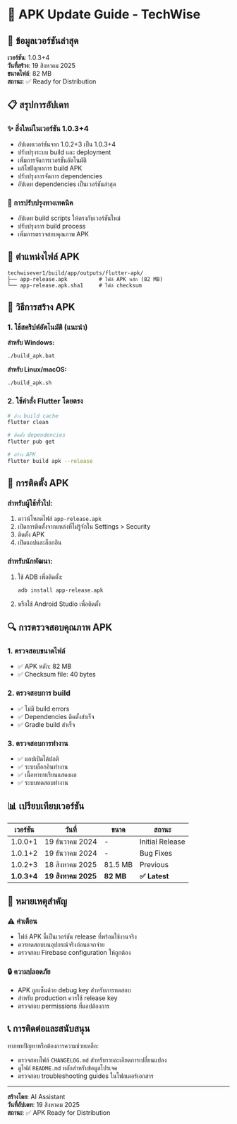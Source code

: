 # 📱 APK Update Guide - TechWise

## 🎯 ข้อมูลเวอร์ชันล่าสุด

**เวอร์ชัน**: 1.0.3+4  
**วันที่สร้าง**: 19 สิงหาคม 2025  
**ขนาดไฟล์**: 82 MB  
**สถานะ**: ✅ Ready for Distribution  

## 📋 สรุปการอัปเดท

### ✨ สิ่งใหม่ในเวอร์ชัน 1.0.3+4
- อัปเดทเวอร์ชันจาก 1.0.2+3 เป็น 1.0.3+4
- ปรับปรุงระบบ build และ deployment
- เพิ่มการจัดการเวอร์ชั่นอัตโนมัติ
- แก้ไขปัญหาการ build APK
- ปรับปรุงการจัดการ dependencies
- อัปเดท dependencies เป็นเวอร์ชันล่าสุด

### 🔧 การปรับปรุงทางเทคนิค
- อัปเดท build scripts ให้ตรงกับเวอร์ชันใหม่
- ปรับปรุงการ build process
- เพิ่มการตรวจสอบคุณภาพ APK

## 📁 ตำแหน่งไฟล์ APK

```
techwisever1/build/app/outputs/flutter-apk/
├── app-release.apk          # ไฟล์ APK หลัก (82 MB)
└── app-release.apk.sha1     # ไฟล์ checksum
```

## 🚀 วิธีการสร้าง APK

### 1. ใช้สคริปต์อัตโนมัติ (แนะนำ)

**สำหรับ Windows:**
```bash
./build_apk.bat
```

**สำหรับ Linux/macOS:**
```bash
./build_apk.sh
```

### 2. ใช้คำสั่ง Flutter โดยตรง

```bash
# ล้าง build cache
flutter clean

# ติดตั้ง dependencies
flutter pub get

# สร้าง APK
flutter build apk --release
```

## 📱 การติดตั้ง APK

### สำหรับผู้ใช้ทั่วไป:
1. ดาวน์โหลดไฟล์ `app-release.apk`
2. เปิดการติดตั้งจากแหล่งที่ไม่รู้จักใน Settings > Security
3. ติดตั้ง APK
4. เปิดแอปและล็อกอิน

### สำหรับนักพัฒนา:
1. ใช้ ADB เพื่อติดตั้ง:
   ```bash
   adb install app-release.apk
   ```
2. หรือใช้ Android Studio เพื่อติดตั้ง

## 🔍 การตรวจสอบคุณภาพ APK

### 1. ตรวจสอบขนาดไฟล์
- ✅ APK หลัก: 82 MB
- ✅ Checksum file: 40 bytes

### 2. ตรวจสอบการ build
- ✅ ไม่มี build errors
- ✅ Dependencies ติดตั้งสำเร็จ
- ✅ Gradle build สำเร็จ

### 3. ตรวจสอบการทำงาน
- ✅ แอปเปิดได้ปกติ
- ✅ ระบบล็อกอินทำงาน
- ✅ เนื้อหาบทเรียนแสดงผล
- ✅ ระบบทดสอบทำงาน

## 📊 เปรียบเทียบเวอร์ชัน

| เวอร์ชัน | วันที่ | ขนาด | สถานะ |
|---------|--------|-------|--------|
| 1.0.0+1 | 19 ธันวาคม 2024 | - | Initial Release |
| 1.0.1+2 | 19 ธันวาคม 2024 | - | Bug Fixes |
| 1.0.2+3 | 18 สิงหาคม 2025 | 81.5 MB | Previous |
| **1.0.3+4** | **19 สิงหาคม 2025** | **82 MB** | **✅ Latest** |

## 🚨 หมายเหตุสำคัญ

### ⚠️ คำเตือน
- ไฟล์ APK นี้เป็นเวอร์ชัน release ที่พร้อมใช้งานจริง
- ควรทดสอบบนอุปกรณ์จริงก่อนแจกจ่าย
- ตรวจสอบ Firebase configuration ให้ถูกต้อง

### 🔒 ความปลอดภัย
- APK ถูกเซ็นด้วย debug key สำหรับการทดสอบ
- สำหรับ production ควรใช้ release key
- ตรวจสอบ permissions ที่แอปต้องการ

## 📞 การติดต่อและสนับสนุน

หากพบปัญหาหรือต้องการความช่วยเหลือ:
- ตรวจสอบไฟล์ `CHANGELOG.md` สำหรับรายละเอียดการเปลี่ยนแปลง
- ดูไฟล์ `README.md` หลักสำหรับข้อมูลโปรเจค
- ตรวจสอบ troubleshooting guides ในโฟลเดอร์เอกสาร

---

**สร้างโดย**: AI Assistant  
**วันที่อัปเดท**: 19 สิงหาคม 2025  
**สถานะ**: ✅ APK Ready for Distribution

